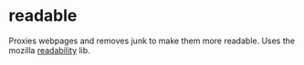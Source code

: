 # readable

Proxies webpages and removes junk to make them more readable. Uses the mozilla [readability](https://github.com/mozilla/readability) lib.


